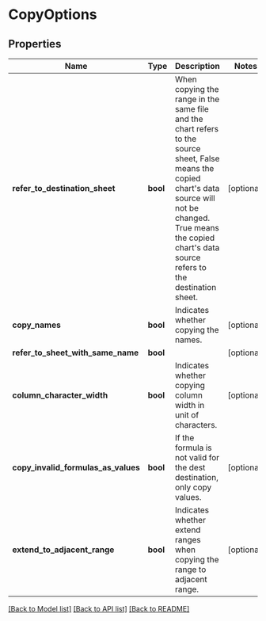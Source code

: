 # CopyOptions

## Properties
Name | Type | Description | Notes
------------ | ------------- | ------------- | -------------
**refer_to_destination_sheet** | **bool** | When copying the range in the same file and the chart refers to the source sheet,   False means the copied chart&#39;s data source will not be changed. True means the   copied chart&#39;s data source refers to the destination sheet.              | [optional] 
**copy_names** | **bool** | Indicates whether copying the names. | [optional] 
**refer_to_sheet_with_same_name** | **bool** |  | [optional] 
**column_character_width** | **bool** | Indicates whether copying column width in unit of characters. | [optional] 
**copy_invalid_formulas_as_values** | **bool** | If the formula is not valid for the dest destination, only copy values. | [optional] 
**extend_to_adjacent_range** | **bool** | Indicates whether extend ranges when copying the range to adjacent range. | [optional] 

[[Back to Model list]](../README.md#documentation-for-models) [[Back to API list]](../README.md#documentation-for-api-endpoints) [[Back to README]](../README.md)


